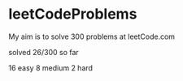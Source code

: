 # leetCodeProblems
My aim is to solve 300 problems at leetCode.com

solved 26/300 so far

16 easy
8 medium
2 hard
